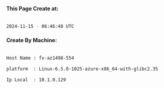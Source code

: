 
   
#### This Page Create at:

```bash

2024-11-15 - 06:46:48 UTC

```

#### Create By Machine:

```bash

Host Name : fv-az1498-554

platform  : Linux-6.5.0-1025-azure-x86_64-with-glibc2.35

Ip Local  : 10.1.0.129

```

